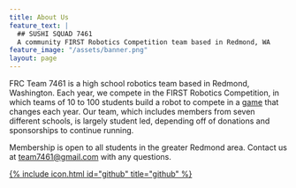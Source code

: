 ```yaml
---
title: About Us
feature_text: |
  ## SUSHI SQUAD 7461
  A community FIRST Robotics Competition team based in Redmond, WA
feature_image: "/assets/banner.png"
layout: page
---
```


FRC Team 7461 is a high school robotics team based in Redmond, Washington. Each year, we compete in the FIRST Robotics Competition, in which teams of 10 to 100 students build a robot to compete in a [game](https://www.youtube.com/watch?v=gmiYWTmFRVE)
that changes each year. Our team, which includes members from seven different schools, is largely student led, depending off of donations and sponsorships to continue running.

Membership is open to all students in the greater Redmond area. Contact us at [team7461@gmail.com](mailto:team7461@gmail.com) with any questions.

[{% include icon.html id="github" title="github" %}](https://github.com/SushiSquad7461)